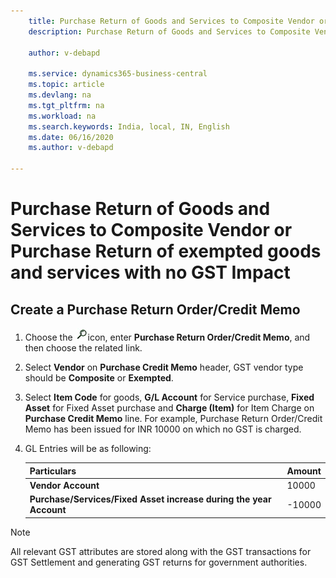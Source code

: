 ```yaml
---
    title: Purchase Return of Goods and Services to Composite Vendor or Purchase Return of exempted goods and services with no GST Impact
    description: Purchase Return of Goods and Services to Composite Vendor or Purchase Return of exempted goods and services with no GST Impact

    author: v-debapd

    ms.service: dynamics365-business-central
    ms.topic: article
    ms.devlang: na
    ms.tgt_pltfrm: na
    ms.workload: na
    ms.search.keywords: India, local, IN, English
    ms.date: 06/16/2020
    ms.author: v-debapd

---
```

# Purchase Return of Goods and Services to Composite Vendor or Purchase Return of exempted goods and services with no GST Impact

## Create a Purchase Return Order/Credit Memo

1. Choose the ![img](image/search.jpg)icon, enter **Purchase Return Order/Credit Memo**, and then choose the related link.
2. Select **Vendor** on **Purchase Credit Memo** header, GST vendor type should be **Composite** or **Exempted**.
3. Select **Item Code** for goods, **G/L Account** for Service purchase, **Fixed Asset** for Fixed Asset purchase and **Charge (Item)** for Item Charge on **Purchase Credit Memo** line. For example, Purchase Return Order/Credit Memo has been issued for INR 10000 on which no GST is charged.
4. GL Entries will be as following:

    |Particulars|Amount|
    |----------------------------------|---------------------------------------|
    |**Vendor Account**|10000|
    |**Purchase/Services/Fixed Asset increase during the year Account**|-10000|

> [!NOTE]
>
> All relevant GST attributes are stored along with the GST transactions for GST Settlement and generating GST returns for government authorities.





































